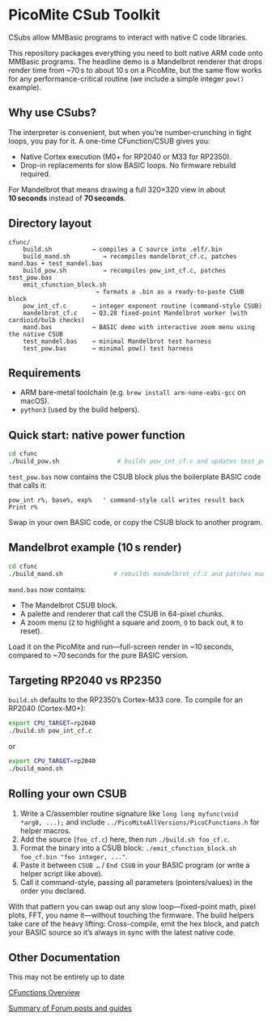 # PicoMite CSub Toolkit

CSubs allow MMBasic programs to interact with native C code libraries.

This repository packages everything you need to bolt native ARM code onto MMBasic programs. The
headline demo is a Mandelbrot renderer that drops render time from ~70 s to about 10 s on a PicoMite,
but the same flow works for any performance-critical routine (we include a simple integer `pow()` example).

## Why use CSubs?

The interpreter is convenient, but when you’re number‑crunching in tight loops, you pay for it. A one-time CFunction/CSUB gives you:

-   Native Cortex execution (M0+ for RP2040 or M33 for RP2350).
-   Drop-in replacements for slow BASIC loops. No firmware rebuild required.

For Mandelbrot that means drawing a full 320×320 view in about **10 seconds** instead of **70 seconds**.

## Directory layout

```
cfunc/
    build.sh           → compiles a C source into .elf/.bin
    build_mand.sh         → recompiles mandelbrot_cf.c, patches mand.bas + test_mandel.bas
    build_pow.sh          → recompiles pow_int_cf.c, patches test_pow.bas
    emit_cfunction_block.sh
                        → formats a .bin as a ready-to-paste CSUB block
    pow_int_cf.c       → integer exponent routine (command-style CSUB)
    mandelbrot_cf.c    → Q3.28 fixed-point Mandelbrot worker (with cardioid/bulb checks)
    mand.bas           → BASIC demo with interactive zoom menu using the native CSUB
    test_mandel.bas    → minimal Mandelbrot test harness
    test_pow.bas       → minimal pow() test harness
```

## Requirements

-   ARM bare-metal toolchain (e.g. `brew install arm-none-eabi-gcc` on macOS).
-   `python3` (used by the build helpers).

## Quick start: native power function

```sh
cd cfunc
./build_pow.sh                # builds pow_int_cf.c and updates test_pow.bas
```

`test_pow.bas` now contains the CSUB block plus the boilerplate BASIC code that calls it:

```basic
pow_int r%, base%, exp%   ' command-style call writes result back
Print r%
```

Swap in your own BASIC code, or copy the CSUB block to another program.

## Mandelbrot example (10 s render)

```sh
cd cfunc
./build_mand.sh              # rebuilds mandelbrot_cf.c and patches mand.bas & test_mandel.bas
```

`mand.bas` now contains:

-   The Mandelbrot CSUB block.
-   A palette and renderer that call the CSUB in 64-pixel chunks.
-   A zoom menu (`Z` to highlight a square and zoom, `O` to back out, `R` to reset).

Load it on the PicoMite and run—full-screen render in ~10 seconds, compared to ~70 seconds for the
pure BASIC version.

## Targeting RP2040 vs RP2350

`build.sh` defaults to the RP2350’s Cortex-M33 core. To compile for an RP2040 (Cortex-M0+):

```sh
export CPU_TARGET=rp2040
./build.sh pow_int_cf.c
```

or

```sh
export CPU_TARGET=rp2040
./build_mand.sh
```

## Rolling your own CSUB

1. Write a C/assembler routine signature like `long long myfunc(void *arg0, ...);` and include
   `../PicoMiteAllVersions/PicoCFunctions.h` for helper macros.
2. Add the source (`foo_cf.c`) here, then run `./build.sh foo_cf.c`.
3. Format the binary into a CSUB block: `./emit_cfunction_block.sh foo_cf.bin "foo integer, ..."`.
4. Paste it between `CSUB …` / `End CSUB` in your BASIC program (or write a helper script like above).
5. Call it command-style, passing all parameters (pointers/values) in the order you declared.

With that pattern you can swap out any slow loop—fixed-point math, pixel plots, FFT, you name it—without
touching the firmware. The build helpers take care of the heavy lifting: Cross-compile, emit the hex block, and
patch your BASIC source so it’s always in sync with the latest native code.

## Other Documentation

This may not be entirely up to date

[CFunctions Overview](https://www.thebackshed.com/forum/uploads/G8JCF/2015-04-30_094418_CFunctionOverview.pdf)

[Summary of Forum posts and guides](https://fruitoftheshed.com/wiki/doku.php?id=mmbasic:csubs_and_cfunctions_-_creation)
